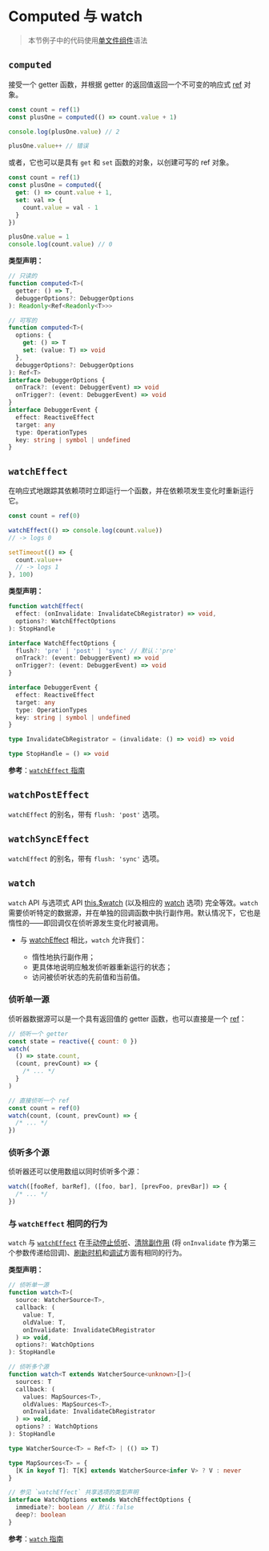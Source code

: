 # Computed 与 watch

> 本节例子中的代码使用[单文件组件](../guide/single-file-component.html)语法

## `computed`

接受一个 getter 函数，并根据 getter 的返回值返回一个不可变的响应式 [ref](./refs-api.html#ref) 对象。

```js
const count = ref(1)
const plusOne = computed(() => count.value + 1)

console.log(plusOne.value) // 2

plusOne.value++ // 错误
```

或者，它也可以是具有 `get` 和 `set` 函数的对象，以创建可写的 ref 对象。

```js
const count = ref(1)
const plusOne = computed({
  get: () => count.value + 1,
  set: val => {
    count.value = val - 1
  }
})

plusOne.value = 1
console.log(count.value) // 0
```

**类型声明：**

```ts
// 只读的
function computed<T>(
  getter: () => T,
  debuggerOptions?: DebuggerOptions
): Readonly<Ref<Readonly<T>>>

// 可写的
function computed<T>(
  options: {
    get: () => T
    set: (value: T) => void
  },
  debuggerOptions?: DebuggerOptions
): Ref<T>
interface DebuggerOptions {
  onTrack?: (event: DebuggerEvent) => void
  onTrigger?: (event: DebuggerEvent) => void
}
interface DebuggerEvent {
  effect: ReactiveEffect
  target: any
  type: OperationTypes
  key: string | symbol | undefined
}
```

## `watchEffect`

在响应式地跟踪其依赖项时立即运行一个函数，并在依赖项发生变化时重新运行它。

```js
const count = ref(0)

watchEffect(() => console.log(count.value))
// -> logs 0

setTimeout(() => {
  count.value++
  // -> logs 1
}, 100)
```

**类型声明：**

```ts
function watchEffect(
  effect: (onInvalidate: InvalidateCbRegistrator) => void,
  options?: WatchEffectOptions
): StopHandle

interface WatchEffectOptions {
  flush?: 'pre' | 'post' | 'sync' // 默认：'pre'
  onTrack?: (event: DebuggerEvent) => void
  onTrigger?: (event: DebuggerEvent) => void
}

interface DebuggerEvent {
  effect: ReactiveEffect
  target: any
  type: OperationTypes
  key: string | symbol | undefined
}

type InvalidateCbRegistrator = (invalidate: () => void) => void

type StopHandle = () => void
```

**参考**：[`watchEffect` 指南](../guide/reactivity-computed-watchers.html#watcheffect)

## `watchPostEffect` <Badge text="3.2+" />

`watchEffect` 的别名，带有 `flush: 'post'` 选项。

## `watchSyncEffect` <Badge text="3.2+" />

`watchEffect` 的别名，带有 `flush: 'sync'` 选项。

## `watch`

`watch` API 与选项式 API [this.$watch](./instance-methods.html#watch) (以及相应的 [watch](./options-data.html#watch) 选项) 完全等效。`watch` 需要侦听特定的数据源，并在单独的回调函数中执行副作用。默认情况下，它也是惰性的——即回调仅在侦听源发生变化时被调用。

- 与 [watchEffect](#watcheffect) 相比，`watch` 允许我们：

  - 惰性地执行副作用；
  - 更具体地说明应触发侦听器重新运行的状态；
  - 访问被侦听状态的先前值和当前值。

### 侦听单一源

侦听器数据源可以是一个具有返回值的 getter 函数，也可以直接是一个 [ref](./refs-api.html#ref)：

```js
// 侦听一个 getter
const state = reactive({ count: 0 })
watch(
  () => state.count,
  (count, prevCount) => {
    /* ... */
  }
)

// 直接侦听一个 ref
const count = ref(0)
watch(count, (count, prevCount) => {
  /* ... */
})
```

### 侦听多个源

侦听器还可以使用数组以同时侦听多个源：

```js
watch([fooRef, barRef], ([foo, bar], [prevFoo, prevBar]) => {
  /* ... */
})
```

### 与 `watchEffect` 相同的行为

`watch` 与 [`watchEffect`](#watcheffect) 在[手动停止侦听](../guide/reactivity-computed-watchers.html#停止侦听)、[清除副作用](../guide/reactivity-computed-watchers.html#清除副作用) (将 `onInvalidate` 作为第三个参数传递给回调)、[刷新时机](../guide/reactivity-computed-watchers.html#副作用刷新时机)和[调试](../guide/reactivity-computed-watchers.html#侦听器调试)方面有相同的行为。

**类型声明：**

```ts
// 侦听单一源
function watch<T>(
  source: WatcherSource<T>,
  callback: (
    value: T,
    oldValue: T,
    onInvalidate: InvalidateCbRegistrator
  ) => void,
  options?: WatchOptions
): StopHandle

// 侦听多个源
function watch<T extends WatcherSource<unknown>[]>(
  sources: T
  callback: (
    values: MapSources<T>,
    oldValues: MapSources<T>,
    onInvalidate: InvalidateCbRegistrator
  ) => void,
  options? : WatchOptions
): StopHandle

type WatcherSource<T> = Ref<T> | (() => T)

type MapSources<T> = {
  [K in keyof T]: T[K] extends WatcherSource<infer V> ? V : never
}

// 参见 `watchEffect` 共享选项的类型声明
interface WatchOptions extends WatchEffectOptions {
  immediate?: boolean // 默认：false
  deep?: boolean
}
```

**参考**：[`watch` 指南](../guide/reactivity-computed-watchers.html#watch)
